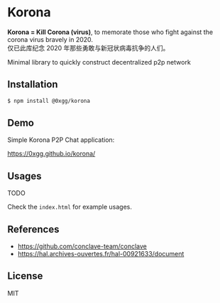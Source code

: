 # Korona

**Korona = Kill Corona (virus)**, to memorate those who fight against the corona virus bravely in 2020.  
仅已此库纪念 2020 年那些勇敢与新冠状病毒抗争的人们。

Minimal library to quickly construct decentralized p2p network

## Installation

```bash
$ npm install @0xgg/korona
```

## Demo

Simple Korona P2P Chat application:

https://0xgg.github.io/korona/

## Usages

TODO

Check the `index.html` for example usages.

## References

- https://github.com/conclave-team/conclave
- https://hal.archives-ouvertes.fr/hal-00921633/document

## License

MIT
